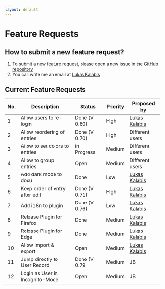 ```yaml
---
layout: default
---
```


# Feature Requests

## How to submit a new feature request?

1. To submit a new feature request, please open a new issue in the [GitHub repository](https://github.com/lkalabis/SF-Switcher/issues/new/choose)
2. You can write me an email at [Lukas Kalabis](mailto:developer.kalabis.lukas@gmail.com)

## Current Feature Requests

| No. | Description                     | Status        | Priority | Proposed by                                        |
| --- | ------------------------------- | ------------- | -------- | -------------------------------------------------- |
| 1   | Allow users to re-login         | Done (V 0.60) | High     | [Lukas Kalabis](developer.kalabis.lukas@gmail.com) |
| 2   | Allow reordering of entries     | Done (V 0.70) | High     | Different users                                    |
| 3   | Allow to set colors to entries  | In Progress   | Medium   | Different users                                    |
| 4   | Allow to group entries          | Open          | Medium   | Different users                                    |
| 5   | Add dark mode to docu           | Done          | Low      | [Lukas Kalabis](developer.kalabis.lukas@gmail.com) |
| 6   | Keep order of entry after edit  | Done (V 0.71) | High     | [Lukas Kalabis](developer.kalabis.lukas@gmail.com) |
| 7   | Add i18n to plugin              | Done (V 0.76) | Low      | [Lukas Kalabis](developer.kalabis.lukas@gmail.com) |
| 8   | Release Plugin for Firefox      | Done          | Medium   | [Lukas Kalabis](developer.kalabis.lukas@gmail.com) |
| 9   | Release Plugin for Edge         | Done          | Medium   | [Lukas Kalabis](developer.kalabis.lukas@gmail.com) |
| 10  | Allow import & export           | Open          | Medium   | [Lukas Kalabis](developer.kalabis.lukas@gmail.com) |
| 11  | Jump directly to User Record    | Done (V 0.79  | Medium   | JB                                                 |
| 12  | Login as User in Incognito-Mode | Open          | Medium   | JB                                                 |
